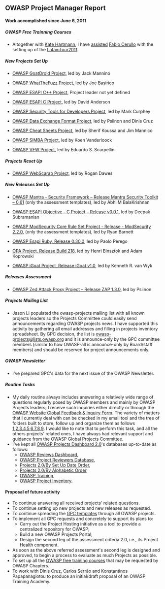 ## OWASP Project Manager Report

#### Work accomplished since June 6, 2011

##### OWASP Free Trainning Courses

  - Altogether with [Kate Hartmann](User:Kate_Hartmann "wikilink"), I
    have
    [assisted](https://www.owasp.org/index.php?title=LatamTour2011&action=history)
    [Fabio Cerullo](User:Fabio.e.cerullo "wikilink") with the setting up
    of the [LatamTour2011](LatamTour2011 "wikilink").

##### New Projects Set Up

  - [OWASP GoatDroid
    Project](https://www.owasp.org/index.php/Projects/OWASP_GoatDroid_Project),
    led by Jack Mannino

<!-- end list -->

  - [OWASP WhatTheFuzz
    Project](https://www.owasp.org/index.php/OWASP_WhatTheFuzz_Project),
    led by Joe Basirico

<!-- end list -->

  - [OWASP ESAPI C++
    Project](https://www.owasp.org/index.php/Projects/OWASP_ESAPI_C%2B%2B_Project),
    Project leader not yet defined

<!-- end list -->

  - [OWASP ESAPI C
    Project](https://www.owasp.org/index.php/Projects/OWASP_ESAPI_C_Project),
    led by David Anderson

<!-- end list -->

  - [OWASP Security Tools for Developers
    Project](https://www.owasp.org/index.php/OWASP_Security_Tools_for_Developers_Project),
    led by Mark Curphey

<!-- end list -->

  - [OWASP Data Exchange Format
    Project](https://www.owasp.org/index.php/OWASP_Data_Exchange_Format_Project),
    led by Psiinon and Dinis Cruz

<!-- end list -->

  - [OWASP Cheat Sheets
    Project](https://www.owasp.org/index.php/Cheat_Sheets), led by
    Sherif Koussa and Jim Mannico

<!-- end list -->

  - [OWASP SIMBA Project](OWASP_SIMBA_Project "wikilink"), led by Koen
    Vanderloock

<!-- end list -->

  - [OWASP VFW Project](OWASP_VFW_Project "wikilink"), led by Eduardo S.
    Scarpellini

##### Projects Reset Up

  - [OWASP WebScarab
    Project](:Category:OWASP_WebScarab_Project "wikilink"), led by Rogan
    Dawes

##### New Releases Set Up

  - [OWASP Mantra - Security Framework – Release Mantra Security Toolkit
    – 0.61](https://www.owasp.org/index.php/Projects/OWASP_Mantra_-_Security_Framework/Releases/Mantra_Security_Toolkit_-_0.61)
    (only the assessment templates), led by Abhi M BalaKrishnan

<!-- end list -->

  - [OWASP ESAPI Objective - C Project – Release
    v0.0.1](Projects/OWASP_ESAPI_Objective_-_C_Project/Releases/ESAPI_Objective_-_C/Release_v0.0.1 "wikilink"),
    led by Deepak Subramanian

<!-- end list -->

  - [OWASP ModSecurity Core Rule Set Project - Release - ModSecurity
    2.2.0](Projects/OWASP_ModSecurity_Core_Rule_Set_Project/Releases/ModSecurity_2.2.0 "wikilink"),
    (only the assessment templates), led by Ryan Barnett

<!-- end list -->

  - [OWASP Esapi Ruby, Release
    0.30.0](Projects/Owasp_Esapi_Ruby/Releases/Owasp_Esapi_Ruby_v0.30.0 "wikilink"),
    led by Paolo Perego

<!-- end list -->

  - [OPA Project, Release Build
    218](Projects/Opa/Releases/Build_218 "wikilink"), led by Henri
    Binsztok and Adam Koprowski

<!-- end list -->

  - [OWASP iGoat Project, Release iGoat
    v1.0](Projects/OWASP_iGoat_Project/Releases/iGoat_v1.0 "wikilink"),
    led by Kenneth R. van Wyk

##### Releases Assessment

  - [OWASP Zed Attack Proxy Project – Release
    ZAP 1.3.0](https://www.owasp.org/index.php/Projects/OWASP_Zed_Attack_Proxy_Project/Releases/ZAP_1.3.0),
    led by Psiinon

##### Projects Mailing List

  - Jason Li populated the owasp-projects mailing list with all known
    projects leaders so the Projects Committee could easily send
    announcements regarding OWASP projects news. I have supported this
    activity by gathering all email addresses and filling in projects
    inventory spreadsheet. By GPC decision, the list is
    owasp-projects@lists.owasp.org and it is announce-only by the GPC
    committee members (similar to how OWASP-all is announce-only by
    Board/staff members) and should be reserved for project
    announcements only.

##### OWASP Newsletter

  - I've prepared GPC's data for the next issue of the OWASP Newsletter.

##### Routine Tasks

  - My daily routine always includes answering a relatively wide range
    of questions regularly posed by OWASP members and mainly by OWASP
    Projects leaders; I receive such inquiries either directly or
    through the [OWASP Website Global Feedback & Inquiry
    Form](https://spreadsheets0.google.com/a/owasp.org/spreadsheet/ccc?key=0AhtB029bdcxGdFN1R2NIMTNROXN3dml4ZEcxXzJQYXc#gid=0).
    The variety of matters that I currently deal with can be checked in
    my email tool and the tree of folders built to store, follow up and
    organize them as follows
    [1](http://dl.dropbox.com/u/13817486/Screen%20Shots%20copy/1_Screen%20shot.png),[2](http://dl.dropbox.com/u/13817486/Screen%20Shots%20copy/2_Screen%20shot.png),[3](http://dl.dropbox.com/u/13817486/Screen%20Shots%20copy/3_Screen%20shot.png),[4](http://dl.dropbox.com/u/13817486/Screen%20Shots%20copy/4_Screen%20shot.png),[5](http://dl.dropbox.com/u/13817486/Screen%20Shots%20copy/5_Screen%20shot.png),[6](http://dl.dropbox.com/u/13817486/Screen%20Shots%20copy/6_Screen%20shot.png),[7](http://dl.dropbox.com/u/13817486/Screen%20Shots%20copy/7_Screen%20shot.png),[8](http://dl.dropbox.com/u/13817486/Screen%20Shots%20copy/8_Screen%20shot.png),[9](http://dl.dropbox.com/u/13817486/Screen%20Shots%20copy/9_Screen%20shot.png).
    I would like to note that to perform this task, and all the others
    projects' related ones, I have always had relevant support and
    guidance from the OWASP Global Projects Committee.
  - I've kept all [OWASP Projects Dashboard
    2.0](OWASP_Projects_Dashboard_2.0 "wikilink")'s databases up-to-date
    as follows:
      - [OWASP Reviews Dashboard](OWASP_Reviews_Dashboard "wikilink"),
      - [OWASP Project Reviewers
        Database](OWASP_Project_Reviewers_Database "wikilink"),
      - [Projects 2.0/By Set Up Date
        Order](OWASP_Projects_Dashboard_2.0/By_Set_Up_Order "wikilink"),
      - [Projects 2.0/By Alphabetic
        Order](OWASP_Projects_Dashboard_2.0/By_Alphabetical_Order "wikilink"),
      - [OWASP Training](OWASP_Training "wikilink"),
      - [OWASP Project
        Inventory](https://spreadsheets0.google.com/a/owasp.org/spreadsheet/ccc?pli=1&key=tF9r45eprbpdY6xuSbwEuMw#gid=0).

#### Proposal of future activity

  - To continue answering all received projects' related questions.
  - To continue setting up new projects and new releases as requested.
  - To continue spreading the [GPC
    templates](:Category:GPC_Templates "wikilink") through all OWASP
    projects.
  - To implement all GPC requests and concretely to support its plans
    to:
      - Carry out the Project Hosting initiative as a tool to provide a
        centralized repository for OWASP;
      - Build a new OWASP Projects Portal;
      - Design the second leg of the assessment criteria 2.0, i.e., its
        Project Health component.
  - As soon as the above referred assessment's second leg is designed
    and approved, to begin a process to evaluate as much Projects as
    possible.
  - To set up all the [OWASP free training
    courses](https://www.owasp.org/index.php/OWASP_Training#tab=Initiatives)
    that may be requested by OWASP Chapters.
  - To work with Dinis Cruz, Carlos Serrão and Konstantinos
    Papapanagiotou to produce an initial/draft proposal of an OWASP
    Training Academy.